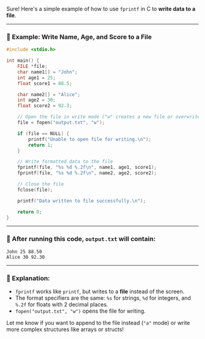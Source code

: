 Sure! Here's a simple example of how to use `fprintf` in C to **write data to a file**.

---

### 📄 Example: Write Name, Age, and Score to a File

```c
#include <stdio.h>

int main() {
    FILE *file;
    char name1[] = "John";
    int age1 = 25;
    float score1 = 88.5;

    char name2[] = "Alice";
    int age2 = 30;
    float score2 = 92.3;

    // Open the file in write mode ("w" creates a new file or overwrites an existing one)
    file = fopen("output.txt", "w");

    if (file == NULL) {
        printf("Unable to open file for writing.\n");
        return 1;
    }

    // Write formatted data to the file
    fprintf(file, "%s %d %.2f\n", name1, age1, score1);
    fprintf(file, "%s %d %.2f\n", name2, age2, score2);

    // Close the file
    fclose(file);

    printf("Data written to file successfully.\n");

    return 0;
}
```

---

### 📂 After running this code, `output.txt` will contain:

```
John 25 88.50
Alice 30 92.30
```

---

### 📝 Explanation:

- `fprintf` works like `printf`, but writes to a **file** instead of the screen.
- The format specifiers are the same: `%s` for strings, `%d` for integers, and `%.2f` for floats with 2 decimal places.
- `fopen("output.txt", "w")` opens the file for writing.

Let me know if you want to append to the file instead (`"a"` mode) or write more complex structures like arrays or structs!
